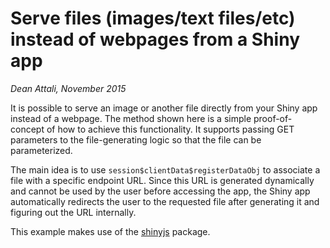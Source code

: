 # Serve files (images/text files/etc) instead of webpages from a Shiny app 

*Dean Attali, November 2015*

It is possible to serve an image or another file directly from your Shiny app instead of a webpage.  The method shown here is a simple proof-of-concept of how to achieve this functionality.  It supports passing GET parameters to the file-generating logic so that the file can be parameterized.

The main idea is to use `session$clientData$registerDataObj` to associate a file with a specific endpoint URL. Since this URL is generated dynamically and cannot be used by the user before accessing the app, the Shiny app automatically redirects the user to the requested file after generating it and figuring out the URL internally.

This example makes use of the [shinyjs](https://github.com/daattali/shinyjs) package.
